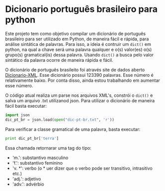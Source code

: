 # Dicionario português brasileiro para python

Este projeto tem como objetivo compilar um dicionário de português brasileiro para ser utilizado em Python, de maneira fácil e rápida, para análise sintática de palavras. Para isso, a ideia é contruir um ```dict()``` em python, na qual a chave será uma palavra qualquer e o(s) valor(es) o(s) grupo(s) gramatical(is) dessa palavra. Usando ```dict()``` a busca pelo valor sintático da palavra ocorre de maneira rápida e fácil.

O dicionário de português brasileito foi através site de dados aberto [Dicionario-XML](http://dicionario-aberto.net/). Esse dicionário possui 123390 palavras. Esse número é relativamente baixo. Por conta disso, ainda estou trabalhando em aumentar esse número.

O código atual realiza um parse nos arquivos XML's, constrói o ```dict()``` e salva um arquivo .txt utilizanod json. Para utilizar o dicionário de maneira fácil basta executar:

```python
import json
dic_pt_br = json.load(open("dic-pt-br.txt", 'r'))
```
Para verificar a classe gramatical de uma palavra, basta executar:

```python
print dic_pt_br['terra']
```
Essa chamada retornarar uma tag do tipo:
* 'm.': substantivo masculino
* 'f.': substantivo feminino
* 'v. *': verbo (o * uer dizer que o verbo pode ser transitivo, intrasitivo etc.)
* 'adj.': adjetivo
* 'adv.': advérbio
